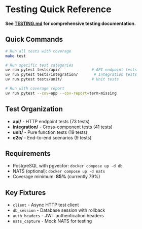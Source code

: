 # Testing Quick Reference

**See [TESTING.md](../TESTING.md) for comprehensive testing documentation.**

## Quick Commands

```bash
# Run all tests with coverage
make test

# Run specific test categories
uv run pytest tests/api/              # API endpoint tests
uv run pytest tests/integration/       # Integration tests
uv run pytest tests/unit/             # Unit tests

# Run with coverage report
uv run pytest --cov=app --cov-report=term-missing
```

## Test Organization

- **api/** - HTTP endpoint tests (73 tests)
- **integration/** - Cross-component tests (41 tests)  
- **unit/** - Pure function tests (19 tests)
- **e2e/** - End-to-end scenarios (9 tests)

## Requirements

- PostgreSQL with pgvector: `docker compose up -d db`
- NATS (optional): `docker compose up -d nats`
- Coverage minimum: **85%** (currently 79%)

## Key Fixtures

- `client` - Async HTTP test client
- `db_session` - Database session with rollback
- `auth_headers` - JWT authentication headers
- `nats_capture` - Mock NATS for testing
